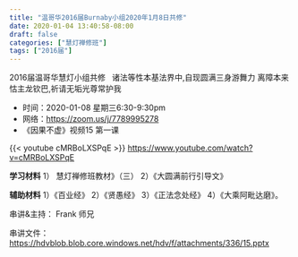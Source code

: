 ```yaml
---
title: "温哥华2016届Burnaby小组2020年1月8日共修"
date: 2020-01-04 13:40:58-08:00
draft: false
categories: ["慧灯禅修班"]
tags: ["2016届"]
---
```

2016届温哥华慧灯小组共修
 
诸法等性本基法界中,自现圆满三身游舞力
离障本来怙主龙钦巴,祈请无垢光尊常护我
 
- 时间：2020-01-08 星期三6:30-9:30pm
- 网络：<https://zoom.us/j/7789995278>
- 《因果不虚》视频15 第一课

{{< youtube cMRBoLXSPqE >}}
<https://www.youtube.com/watch?v=cMRBoLXSPqE>

**学习材料** 
1） 慧灯禅修班教材》（三） 
2）《大圆满前行引导文》

**辅助材料**
1）《百业经》
2）《贤愚经》
3）《正法念处经》
4）《大乘阿毗达磨》。

串讲&主持： Frank 师兄

串讲文件：
<https://hdvblob.blob.core.windows.net/hdv/f/attachments/336/15.pptx>

